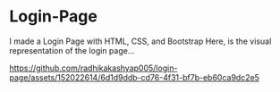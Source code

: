 # Login-Page

I made a Login Page with HTML, CSS, and Bootstrap
Here, is the visual representation of the login page...

https://github.com/radhikakashyap005/login-page/assets/152022614/6d1d9ddb-cd76-4f31-bf7b-eb60ca9dc2e5

